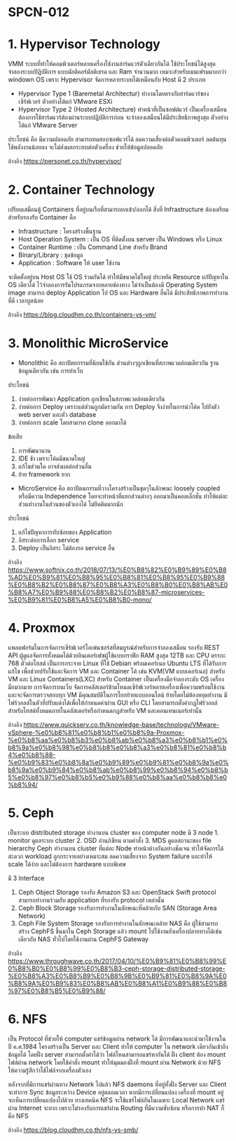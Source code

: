 # SPCN-012
# 1. Hypervisor Technology 
VMM ระบบที่ทำให้คอมพิวเตอร์หลายเครื่องใช้งานฮาร์ดแวร์ตัวเดียวกันได้ ใช้ประโยชน์ได้สูงสุด จำลองระบบปัฏิบัติการ แบบมัลติคอร์มัลติเธรด และ Ram จำนวนมาก เหมาะสำหรับเมนเฟรมมากกว่า windown OS เพราะ Hypervisor จัดการหลายระบบได้เหมือนกับ Host มี 2 ประเภท
      
- Hypervisor Type 1 (Baremetal Architectur) ทำงานโดยตรงกับฮาร์ดแวร์ของเซิร์ฟเวอร์ ตัวอย่างได้แก่ VMware ESXi
- Hypervisor Type 2 (Hosted Architecture) ทำหน้าที่เป็นซอฟต์แวร์ เป็นเครื่องเสมือน ต้องการใช้ฮาร์ดแวร์ต้องผ่านระบบปฏิบัติการก่อน จะจำลองเสมือนได้มีประสิทธิภาพสูงสุด ตัวอย่างได้แก่ VMware Server

ประโยชน์ คือ มีความปลอดภัย สามารถทดสอบซอฟแวร์ได้ ลดความเสี่ยงต่อตัวคอมพิวเตอร์ ลดต้นทุน ใช้พลังงานน้อยลง จะไม่ส่งผลกระทบต่อตัวเครื่อง ช่วยให้ข้อมูลปลอดภัย 

อ้างอิง https://personet.co.th/hypervisor/
    
# 2. Container Technology 
เปรียบเสมือนตู้ Containers ที่อยู่บนเรือที่สามารถยกเข้า/ออกได้ สิ่งที่ Infrastructure ต้องเตรียมสำหรับรองรับ Container คือ 

- Infrastructure : โครงสร้างพื้นฐาน
- Host Operation System : เป็น OS ที่ติดตั้งบน server เป็น Windows หรือ Linux  
- Container Runtime : เป็น Command Line สำหรับ Brand
- Binary/Library : ชุดข้อมูล
- Application : Software ให้ user ใช้งาน

จะติดตั้งอยู่บน Host OS ใช้ OS ร่วมกันได้ ทำให้มีขนาดไม่ใหญ่ ประหยัด Resource แก้ปัญหาใน OS เดียวได้ ไว้จำลองการรันโปรแกรมจากหลายช่องทาง ไม่จำเป็นต้องมี Operating System image สามารถ deploy Application ไป OS และ Hardware อื่นได้ มีประสิทธิภาพการทำงานที่ดี เวลาบูตน้อย
    
อ้างอิง https://blog.cloudhm.co.th/containers-vs-vm/
    
# 3. Monolithic MicroService 
- Monolithic คือ สถาปัตยกรรมที่นิยมใช้กัน ส่วนต่างๆถูกเขียนที่สภาพแวดล้อมเดียวกัน ฐานข้อมูลเดียวกัน เช่น การทำเว็บ 

ประโยชน์ 
1. ง่ายต่อการพัฒนา Application ถูกเขียนในสภาพแวดล้อมเดียวกัน
2. ง่ายต่อการ Deploy เพราะแต่ส่วนถูกมัดรวมกัน การ Deploy จึงง่ายในการนำโค้ด ไปยังตัว web server และตัว database
3. ง่ายต่อการ scale โดยสามารถ clone ออกมาได้

ข้อเสีย
1. การพัฒนานาน
2. IDE ช้า เพราะโค้ดมีขนาดใหญ่
3. แก้ไขส่วนใด อาจส่งผลต่อส่วนอื่น
4. ย้าย framework ยาก
      
- MicroService คือ สถาปัตนกรรมที่วางโครงสร้างเป็นชุดๆในลักษณะ loosely coupled หรือมีความ Independence โดยจะทำหน้าที่แยกส่วนต่างๆ ออกมาเป็นคอลเล็กชั่น ทำให้แต่ละส่วนทำงานในส่วนของตัวเองได้ ไม่ยึดติดมากนัก

ประโยชน์
1. แก้ไขปัญหาการทับซ้อยของ Application
2. อิสระต่อการเลือก service
3. Deploy เป็นอิสระ ไม่ต้องรอ service อื่น
      
อ้างอิง https://www.softnix.co.th/2018/07/13/%E0%B8%82%E0%B9%89%E0%B8%AD%E0%B9%81%E0%B8%95%E0%B8%81%E0%B8%95%E0%B9%88%E0%B8%B2%E0%B8%87%E0%B8%A3%E0%B8%B0%E0%B8%AB%E0%B8%A7%E0%B9%88%E0%B8%B2%E0%B8%87-microservices-%E0%B9%81%E0%B8%A5%E0%B8%B0-mono/
     
# 4. Proxmox 
แพลตฟอร์มในการจัดการเซิร์ฟเวอร์โอเพ่นซอร์สที่สมบูรณ์สำหรับการจำลองเสมือน รองรับ REST API ผู้ดูแลจัดการทั้งหมดได้ด้วยอินเตอร์เฟซผู้ใช้แบบกราฟิก RAM สูงสุด 12TB และ CPU ตรรกะ 768 ตัวต่อโฮสต์ เป็นการกระจาย Linux ที่ใช้ Debian พร้อมเคอร์เนล Ubuntu LTS ที่ได้รับการแก้ไข เพื่อช่วยปรับใช้และจัดการ VM และ Container ได้ เช่น KVM(VM แบบเคอร์เนล) สำหรับ VM และ Linux Containers(LXC) สำหรับ Container เป็นเครื่องมือจำลองระดับ OS เครื่องมือมากมาย การจัดการบนเว็บ จัดการคลัสเตอร์ข้ามโหนดเซิร์ฟเวอร์หลายเครื่องเพื่อความพร้อมใช้งาน และจะจัดการตรวจสอบทุก VM มีคุณสมบัติในการโยกย้ายแบบออนไลน์ ย้ายโดยไม่ต้องหยุดทำงาน มีไฟร์วอลล์ในตัวที่ปรับแต่งได้เพื่อให้กำหนดค่าผ่าน GUI หรือ CLI โดยสามารถตั้งค่ากฎไฟร์วอลล์สำหรับโฮสต์ทั้งหมดภายในคลัสเตอร์หรือกำหนดกฎสำหรับ VM และคอนเทนเนอร์เท่านั้น
    
อ้างอิง https://www.quickserv.co.th/knowledge-base/technology/VMware-vSphere-%e0%b8%81%e0%b8%b1%e0%b8%9a-Proxmox-%e0%b8%aa%e0%b8%b3%e0%b8%ab%e0%b8%a3%e0%b8%b1%e0%b8%9a%e0%b8%98%e0%b8%b8%e0%b8%a3%e0%b8%81%e0%b8%b4%e0%b8%88-%e0%b9%83%e0%b8%8a%e0%b9%89%e0%b9%81%e0%b8%9a%e0%b8%9a%e0%b9%84%e0%b8%ab%e0%b8%99%e0%b8%94%e0%b8%b5%e0%b8%97%e0%b8%b5%e0%b9%88%e0%b8%aa%e0%b8%b8%e0%b8%94/

# 5. Ceph 
เป็นระบบ distributed storage ทำงานบน cluster ของ computer node มี 3 node
    1. monitor ดูแลระบบ cluster
    2. OSD อ่าน/เขียน ตามคำสั่ง
    3. MDS ดูแลสถานะของ file hierarchy
Ceph ทำงานบน cluster ที่แต่ละ Node ทำหน้าต่างกันอย่างชัดเจน ทำให้จัดการได้สะดวก workload ถูกกระจายอย่างเหมาะสม ลดความเสี่ยงจาก System failure และทำให้ scale ได้ง่าย และไม่ต้องการ hardware แบบพิเศษ

มี 3 Interface
1. Ceph Object Storage รองรับ Amazon S3 และ OpenStack Swift protocol สามารถทำงานร่วมกับ application ที่รองรับ protocol เหล่านั้น
2. Ceph Block Storage  รองรับการทำงานในลักษณะที่คล้ายกับ SAN (Storage Area Network)
3. Ceph File System Storage รองรับการทำงานในลักษณะคล้าย NAS คือ ผู้ใช้สามารถสร้าง CephFS ขึ้นมาใน Ceph Storage แล้ว mount ไปใช้งานยังเครื่องปลายทางได้เช่นเดียวกับ NAS ทั่วไปโดยใช้งานผ่าน CephFS Gateway

อ้างอิง https://www.throughwave.co.th/2017/04/10/%E0%B9%81%E0%B8%99%E0%B8%B0%E0%B8%99%E0%B8%B3-ceph-storage-distributed-storage-%E0%B8%A3%E0%B8%B9%E0%B8%9B%E0%B9%81%E0%B8%9A%E0%B8%9A%E0%B9%83%E0%B8%AB%E0%B8%A1%E0%B9%88%E0%B8%97%E0%B8%B5%E0%B9%88/

# 6. NFS 
เป็น Protocol ที่ช่วยให้ computer แชร์ข้อมูลผ่าน network ได้ มีการพัฒนาและนำมาใช้งานใน ปี ค.ศ.1984 โครงสร้างเป็น Server และ Client ทำให้ computer ใน network เดียวกันเข้าถึงข้อมูลได้ โดยฝั่ง server สามารถตั้งค่าได้ว่า ไฟล์ไหนสามารถแชร์หากันได้ ฝั่ง client ต้อง mount ไฟล์ผ่าน network โดยใช้คำสั่ง mount ทำให้มุมมองฝั่งที่ mount ผ่าน Network ด้วย NFS ให้ความรู้สึกว่าใช้ไฟล์จากเครื่องตัวเอง

หลังจากที่มีการแชร์ผ่านทาง Network ไปแล้ว NFS daemons ที่อยู่ทั้งฝั่ง Server และ Client จะทำการ Sync ข้อมูลระหว่าง Device อยู่ตลอดเวลา หากมีการเปลี่ยนแปลง เครื่องที่ mount อยู่ จะเห็นการเปลี่ยนแปลงไปด้วย ทางเทคนิค NFS จะใช้แชร์ไฟล์กันในเฉพาะ Local Network แชร์ผ่าน Internet จะยาก เพราะไม่รองรับการแชร์ผ่าน Routing ที่มีความซับซ้อน หรือการทำ NAT ก็คือ NFS 

อ้างอิง https://blog.cloudhm.co.th/nfs-vs-smb/
                      
